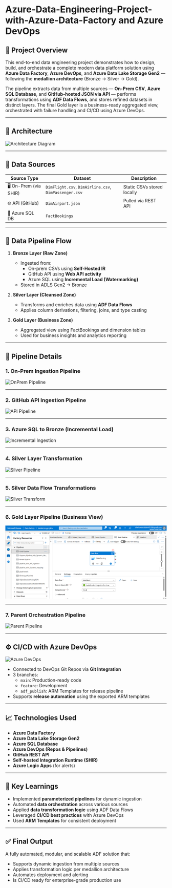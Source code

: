 # Azure-Data-Engineering-Project-with-Azure-Data-Factory and Azure DevOps

## 🚀 Project Overview

This end-to-end data engineering project demonstrates how to design, build, and orchestrate a complete modern data platform solution using **Azure Data Factory**, **Azure DevOps**, and **Azure Data Lake Storage Gen2** — following the **medallion architecture** (Bronze → Silver → Gold).

The pipeline extracts data from multiple sources — **On-Prem CSV**, **Azure SQL Database**, and **GitHub-hosted JSON via API** — performs transformations using **ADF Data Flows**, and stores refined datasets in distinct layers. The final Gold layer is a business-ready aggregated view, orchestrated with failure handling and CI/CD using Azure DevOps.

---

## 📌 Architecture

![Architecture Diagram](./assets/Screenshot%202025-08-01%20185222.png)

---

## 📂 Data Sources

| Source Type | Dataset | Description |
|------------|---------|-------------|
| 🖥️ On-Prem (via SHIR) | `DimFlight.csv`, `DimAirline.csv`, `DimPassenger.csv` | Static CSVs stored locally |
| 🌐 API (GitHub) | `DimAirport.json` | Pulled via REST API |
| 💾 Azure SQL DB | `FactBookings` | 

---

## 🔁 Data Pipeline Flow

1. **Bronze Layer (Raw Zone)**  
   - Ingested from:
     - On-prem CSVs using **Self-Hosted IR**
     - GitHub API using **Web API activity**
     - Azure SQL using **Incremental Load (Watermarking)**  
   - Stored in ADLS Gen2 → Bronze

2. **Silver Layer (Cleansed Zone)**  
   - Transforms and enriches data using **ADF Data Flows**
   - Applies column derivations, filtering, joins, and type casting

3. **Gold Layer (Business Zone)**  
   - Aggregated view using FactBookings and dimension tables
   - Used for business insights and analytics reporting

---

## 📌 Pipeline Details

### 1. On-Prem Ingestion Pipeline

![OnPrem Pipeline](https://github.com/jotstolu/Azure-Data-Engineering-Project-with-Azure-Data-Factory-and-Azure-DevOps/blob/main/images/Onprem%20data%20migration%20pipeline.png?raw=true)

---

### 2. GitHub API Ingestion Pipeline

![API Pipeline](https://github.com/jotstolu/Azure-Data-Engineering-Project-with-Azure-Data-Factory-and-Azure-DevOps/blob/main/images/API_ingestion_pipeline.png?raw=true)

---

### 3. Azure SQL to Bronze (Incremental Load)

![Incremental Ingestion](https://github.com/jotstolu/Azure-Data-Engineering-Project-with-Azure-Data-Factory-and-Azure-DevOps/blob/main/images/AzureSQLDB_to_datalake_pipeline.png?raw=true)

---

### 4. Silver Layer Transformation

![Silver Pipeline](https://github.com/jotstolu/Azure-Data-Engineering-Project-with-Azure-Data-Factory-and-Azure-DevOps/blob/main/images/silverlayer_dataflow_pipeline.png?raw=true)

---

### 5. Silver Data Flow Transformations

![Silver Transform](https://github.com/jotstolu/Azure-Data-Engineering-Project-with-Azure-Data-Factory-and-Azure-DevOps/blob/main/images/silverlayer_data_transformation.png?raw=true)

---

### 6. Gold Layer Pipeline (Business View)

![Gold Pipeline](images/goldlayer_dataflow_pipeline.png)

---

### 7. Parent Orchestration Pipeline

![Parent Pipeline](https://github.com/jotstolu/Azure-Data-Engineering-Project-with-Azure-Data-Factory-and-Azure-DevOps/blob/main/images/parent_pipeline.png?raw=true)

---

## ⚙️ CI/CD with Azure DevOps

![Azure DevOps](./assets/ae429a0f-9023-4615-9f34-60b3b6a285ef.png)

- Connected to DevOps Git Repos via **Git Integration**
- 3 branches:
  - `main`: Production-ready code
  - `feature`: Development
  - `adf_publish`: ARM Templates for release pipeline
- Supports **release automation** using the exported ARM templates

---

## 📈 Technologies Used

- **Azure Data Factory**
- **Azure Data Lake Storage Gen2**
- **Azure SQL Database**
- **Azure DevOps (Repos & Pipelines)**
- **GitHub REST API**
- **Self-hosted Integration Runtime (SHIR)**
- **Azure Logic Apps** (for alerts)

---

## 🧠 Key Learnings

- Implemented **parameterized pipelines** for dynamic ingestion
- Automated **data orchestration** across various sources
- Applied **data transformation logic** using ADF Data Flows
- Leveraged **CI/CD best practices** with Azure DevOps
- Used **ARM Templates** for consistent deployment

---

## ✅ Final Output

A fully automated, modular, and scalable ADF solution that:
- Supports dynamic ingestion from multiple sources
- Applies transformation logic per medallion architecture
- Automates deployment and alerting
- Is CI/CD ready for enterprise-grade production use



